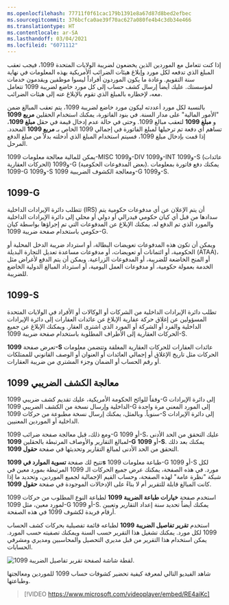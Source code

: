 ```yaml
---
ms.openlocfilehash: 77711f0f61cac179b1391e8a67d87d8bed2efbec
ms.sourcegitcommit: 376bcfca0ae39f70ac627a080fe4b4c3db34e466
ms.translationtype: HT
ms.contentlocale: ar-SA
ms.lasthandoff: 03/04/2021
ms.locfileid: "6071112"
---
```

إذا كنت تتعامل مع الموردين الذين يخضعون لضريبة الولايات المتحدة 1099، فيجب تعقب المبلغ الذي تدفعه لكل مورد وإبلاغ هيئات الضرائب الأمريكية بهذه المعلومات في نهاية سنة التقويم. وعادة ما يكون الموردون أفراداً ليسوا موظفين ويقدمون خدمات لمؤسستك. عليك أيضاً إرسال كشف حساب إلى كل مورد خاضع لضريبة 1099 تتعامل معه، لإخطاره بالمبلغ الذي تقوم بالإبلاغ عنه إلى هيئات الضرائب.

بالنسبة لكل مورد أعددته ليكون مورد خاضع لضريبة 1099، يتم تعقب المبالغ ضمن "الأمور المالية" على مدار السنة. في بنود الفاتورة، يمكنك استخدام الحقلين **مربع 1099** و **مبلغ 1099** لتعقب مبالغ 1099. وحتى في حالة عدم إدخال قيمة في حقل **مبلغ 1099**، تساهم أي دفعة تم ترحيلها لمبلغ الفاتورة في إجمالي 1099 الخاص بـ **مربع 1099** المحدد. إذا قمت بإدخال مبلغ 1099، فسيتم استخدام المبلغ الذي أدخلته بدلاً من مبلغ الدفع المرحل.

يمكن للمالية معالجة معلومات 1099-MISC و1099-DIV و1099-INT و1099-S (عائدات الحركات العقارية) و1099-G (بعض المدفوعات الحكومية). يمكنك دفع فاتورة بمعلومات 1099-G و1099-S ومعالجة الكشوف الضريبية 1099-G و1099-S.

## <a name="1099-g"></a>1099-G

تتطلب دائرة الإيرادات الداخلية (IRS) أن يتم الإعلان عن أي مدفوعات حكومية يتم سدادها من قبل أي كيان حكومي فيدرالي أو دولي أو محلي إلى دائرة الإيرادات الداخلية والمورد الذي تم الدفع له. يمكنك الإبلاغ عن المدفوعات التي تم إجراؤها بواسطة كيان حكومي باستخدام صفحة ضريبة 1099-G.

ويمكن أن تكون هذه المدفوعات تعويضات البطالة، أو استرداد ضريبة الدخل المحلية أو الحكومية، أو ائتمانات أو تعويضات، أو مدفوعات مساعدة تعديل التجارة البديلة (ATAA)، أو المنح الخاضعة للضريبة، أو المدفوعات الزراعية. ويمكن أن يتم الدفع لأغراض مثل الخدمة بعمولة حكومية، أو مدفوعات العمل اليومية، أو استرداد المبالغ الدولية الخاضع للضريبة.

## <a name="1099-s"></a>1099-S

تطلب دائرة الإيرادات الداخلية من الشركات أو الوكالات أو الأفراد في الولايات المتحدة المسؤولين عن إغلاق حركة عقارية الإبلاغ عن عائدات العقارات إلى دائرة الإيرادات الداخلية والفرد أو الشركة أو المورد الذي اشترى العقار. ويمكنك الإبلاغ عن جميع الحركات العقارية إلى الأطراف المطلوبة باستخدام صفحة ضريبة 1099-S.

تعرض صفحة **1099-S** عائدات العقارات للحركات العقارية المغلقة وتتضمن معلومات الحركات مثل تاريخ الإغلاق أو إجمالي العائدات أو العنوان أو الوصف القانوني للممتلكات أو رقم الحساب أو الضمان وجزء المشتري من ضريبة العقارات.

## <a name="process-a-1099-tax-statement"></a>معالجة الكشف الضريبي 1099

وفقاً للوائح الحكومة الأمريكية، عليك تقديم كشف ضريبي 1099-G إلى دائرة الإيرادات الداخلية وإرسال نسخة من الكشف الضريبي 1099-G إلى المورد المعني مرة واحدة سنوياً. وبالمثل، يمكنك إرسال نسخة مطبوعة من حركات 1099-S إلى دائرة الإيرادات الداخلية أو الموردين المعنيين.

ومع ذلك، قبل معالجة صفحة ضرائب 1099-G أو 1099-S، عليك التحقق من الحد الأدنى لمبالغ التقارير والأوصاف المرتبطة بالحقلين **1099-G** أو **1099-S**. يمكنك بعد ذلك التحقق من الحد الأدنى لمبالغ التقارير وتحديثها في صفحة **حقول 1099**.

تتيح لك صفحة **تسوية الموارد في 1099s** طباعة معلومات 1099-G أو 1099-S لكل مورد. في هذه الصفحة، يمكنك عرض جميع الحركات الـ 1099 المرتبطة بمورد معين في شبكة "نظرة عامة" لهذه الصفحة، وحساب القيم الإجمالية لجميع الموردين، وتحديد ما إذا كانت المبالغ قابلة للتقرير أم لا بناءً على الإدخالات الموجودة في صفحة **حقول 1099**.

استخدم صفحة **خيارات طباعة الضريبة 1099** لطباعة النوع المطلوب من حركات 1099 لمورد معين، مثل 1099-G أو 1099-S. يمكنك أيضاً تحديد سنة إعداد التقارير وتعيين أرقام فريدة لكشوف 1099 في هذه الصفحة.

استخدم **تقرير تفاصيل الضريبة 1099** لطباعه قائمة تفصيلية بحركات كشف الحساب 1099 لكل مورد. يمكنك تشغيل هذا التقرير حسب السنة ويمكنك تصفيته حسب المورد. يمكن استخدام هذا التقرير من قبل مديري التحصيل والمحاسبين ومديري ومشرفي الحسابات. 

![لقطة شاشة لصفحة تقرير تفاصيل الضريبة 1099.](../media/tax-1099-detail-report-ss.png)

شاهد الفيديو التالي لمعرفة كيفية تحضير كشوفات حساب 1099 للموردين ومعالجتها وطباعتها.

 > [!VIDEO https://www.microsoft.com/videoplayer/embed/RE4aiKc]
